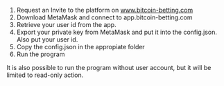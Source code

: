 
1. Request an Invite to the platform  on www.bitcoin-betting.com
2. Download MetaMask and connect to app.bitcoin-betting.com
3. Retrieve your user id  from the app.
4. Export your private key from MetaMask and put it into the config.json.  Also put your user id.
5. Copy the config.json in the appropiate folder
6. Run the program



It is also possible to run the program without user account, but it will be limited to read-only action.
   
   
